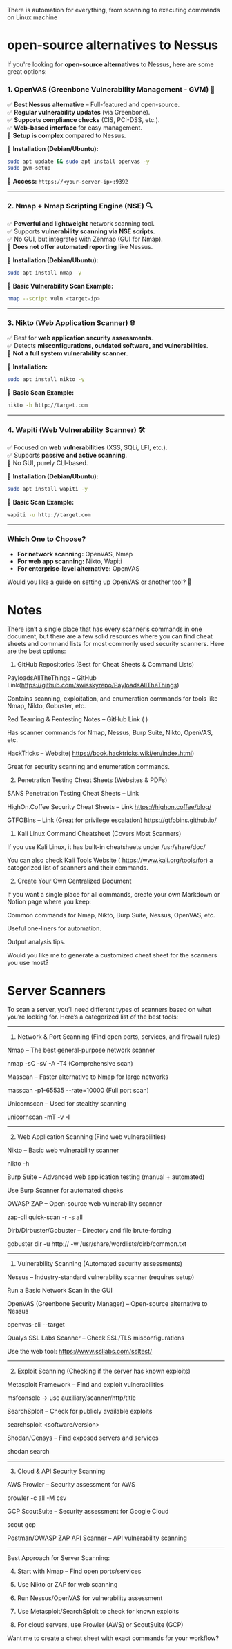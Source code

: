 There is automation for everything, from scanning to executing commands on Linux machine 


# open-source alternatives to Nessus


If you're looking for **open-source alternatives** to Nessus, here are some great options:

### **1. OpenVAS (Greenbone Vulnerability Management - GVM) 🚀**

✅ **Best Nessus alternative** – Full-featured and open-source.  
✅ **Regular vulnerability updates** (via Greenbone).  
✅ **Supports compliance checks** (CIS, PCI-DSS, etc.).  
✅ **Web-based interface** for easy management.  
🚫 **Setup is complex** compared to Nessus.

🔹 **Installation (Debian/Ubuntu):**

```bash
sudo apt update && sudo apt install openvas -y
sudo gvm-setup
```

🔹 **Access:** `https://<your-server-ip>:9392`

---

### **2. Nmap + Nmap Scripting Engine (NSE) 🔍**

✅ **Powerful and lightweight** network scanning tool.  
✅ Supports **vulnerability scanning via NSE scripts**.  
✅ No GUI, but integrates with Zenmap (GUI for Nmap).  
🚫 **Does not offer automated reporting** like Nessus.

🔹 **Installation (Debian/Ubuntu):**

```bash
sudo apt install nmap -y
```

🔹 **Basic Vulnerability Scan Example:**

```bash
nmap --script vuln <target-ip>
```

---

### **3. Nikto (Web Application Scanner) 🌐**

✅ Best for **web application security assessments**.  
✅ Detects **misconfigurations, outdated software, and vulnerabilities**.  
🚫 **Not a full system vulnerability scanner**.

🔹 **Installation:**

```bash
sudo apt install nikto -y
```

🔹 **Basic Scan Example:**

```bash
nikto -h http://target.com
```

---

### **4. Wapiti (Web Vulnerability Scanner) 🛠️**

✅ Focused on **web vulnerabilities** (XSS, SQLi, LFI, etc.).  
✅ Supports **passive and active scanning**.  
🚫 No GUI, purely CLI-based.

🔹 **Installation (Debian/Ubuntu):**

```bash
sudo apt install wapiti -y
```

🔹 **Basic Scan Example:**

```bash
wapiti -u http://target.com
```

---

### **Which One to Choose?**

- **For network scanning:** OpenVAS, Nmap
- **For web app scanning:** Nikto, Wapiti
- **For enterprise-level alternative:** OpenVAS

Would you like a guide on setting up OpenVAS or another tool? 🚀




# Notes
There isn’t a single place that has every scanner’s commands in one document, but there are a few solid resources where you can find cheat sheets and command lists for most commonly used security scanners. Here are the best options:

1. GitHub Repositories (Best for Cheat Sheets & Command Lists)

PayloadsAllTheThings – GitHub Link(https://github.com/swisskyrepo/PayloadsAllTheThings)

Contains scanning, exploitation, and enumeration commands for tools like Nmap, Nikto, Gobuster, etc.


Red Teaming & Pentesting Notes – GitHub Link ( )

Has scanner commands for Nmap, Nessus, Burp Suite, Nikto, OpenVAS, etc.


HackTricks – Website( https://book.hacktricks.wiki/en/index.html)

Great for security scanning and enumeration commands.



2. Penetration Testing Cheat Sheets (Websites & PDFs)

SANS Penetration Testing Cheat Sheets – Link

HighOn.Coffee Security Cheat Sheets – Link https://highon.coffee/blog/

GTFOBins – Link (Great for privilege escalation) https://gtfobins.github.io/


1. Kali Linux Command Cheatsheet (Covers Most Scanners)

If you use Kali Linux, it has built-in cheatsheets under /usr/share/doc/

You can also check Kali Tools Website ( https://www.kali.org/tools/for) a categorized list of scanners and their commands.


2. Create Your Own Centralized Document

If you want a single place for all commands, create your own Markdown or Notion page where you keep:

Common commands for Nmap, Nikto, Burp Suite, Nessus, OpenVAS, etc.

Useful one-liners for automation.

Output analysis tips.


Would you like me to generate a customized cheat sheet for the scanners you use most?



# Server Scanners


To scan a server, you’ll need different types of scanners based on what you’re looking for. Here’s a categorized list of the best tools:


---

1. Network & Port Scanning (Find open ports, services, and firewall rules)

Nmap – The best general-purpose network scanner

nmap -sC -sV -A -T4 <server-ip> (Comprehensive scan)


Masscan – Faster alternative to Nmap for large networks

masscan -p1-65535 <server-ip> --rate=10000 (Full port scan)


Unicornscan – Used for stealthy scanning

unicornscan -mT -v -I <server-ip>




---

2. Web Application Scanning (Find web vulnerabilities)

Nikto – Basic web vulnerability scanner

nikto -h <server-ip>


Burp Suite – Advanced web application testing (manual + automated)

Use Burp Scanner for automated checks


OWASP ZAP – Open-source web vulnerability scanner

zap-cli quick-scan -r -s all <server-ip>


Dirb/Dirbuster/Gobuster – Directory and file brute-forcing

gobuster dir -u http://<server-ip> -w /usr/share/wordlists/dirb/common.txt




---

1. Vulnerability Scanning (Automated security assessments)

Nessus – Industry-standard vulnerability scanner (requires setup)

Run a Basic Network Scan in the GUI


OpenVAS (Greenbone Security Manager) – Open-source alternative to Nessus

openvas-cli --target <server-ip>


Qualys SSL Labs Scanner – Check SSL/TLS misconfigurations

Use the web tool: https://www.ssllabs.com/ssltest/




---

2. Exploit Scanning (Checking if the server has known exploits)

Metasploit Framework – Find and exploit vulnerabilities

msfconsole → use auxiliary/scanner/http/title


SearchSploit – Check for publicly available exploits

searchsploit <software/version>


Shodan/Censys – Find exposed servers and services

shodan search <server-ip>




---

3. Cloud & API Security Scanning

AWS Prowler – Security assessment for AWS

prowler -c all -M csv


GCP ScoutSuite – Security assessment for Google Cloud

scout gcp


Postman/OWASP ZAP API Scanner – API vulnerability scanning



---

Best Approach for Server Scanning:

4. Start with Nmap – Find open ports/services


5. Use Nikto or ZAP for web scanning


6. Run Nessus/OpenVAS for vulnerability assessment


7. Use Metasploit/SearchSploit to check for known exploits


8. For cloud servers, use Prowler (AWS) or ScoutSuite (GCP)



Want me to create a cheat sheet with exact commands for your workflow?










